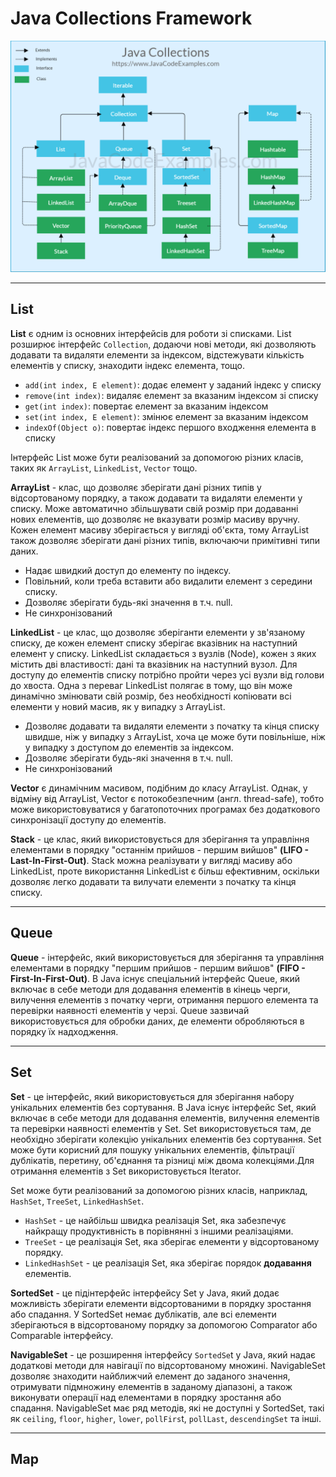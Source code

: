# Java Collections Framework

![Java Collections Framework diagram](java-collections-cheat-sheet.png "Java Collections Framework diagram")

---
## List
**List** є одним із основних інтерфейсів для роботи зі списками. List розширює інтерфейс `Collection`, додаючи нові методи, які дозволяють додавати та видаляти елементи за індексом, відстежувати кількість елементів у списку, знаходити індекс елемента, тощо.

* `add(int index, E element)`: додає елемент у заданий індекс у списку
* `remove(int index)`: видаляє елемент за вказаним індексом зі списку
* `get(int index)`: повертає елемент за вказаним індексом
* `set(int index, E element)`: змінює елемент за вказаним індексом
* `indexOf(Object o)`: повертає індекс першого входження елемента в списку

Інтерфейс List може бути реалізований за допомогою різних класів, таких як `ArrayList`, `LinkedList`, `Vector` тощо. 

**ArrayList** - клас, що дозволяє зберігати дані різних типів у відсортованому порядку, а також додавати та видаляти елементи у списку. Може автоматично збільшувати свій розмір при додаванні нових елементів, що дозволяє не вказувати розмір масиву вручну. Кожен елемент масиву зберігається у вигляді об'єкта, тому ArrayList також дозволяє зберігати дані різних типів, включаючи примітивні типи даних.
* Надає швидкий доступ до елементу по індексу.
* Повільний, коли треба вставити або видалити елемент з середини списку.
* Дозволяє зберігати будь-які значення в т.ч. null.
* Не синхронізований

**LinkedList** - це клас, що дозволяє зберіганти елементи у зв'язаному списку, де кожен елемент списку зберігає вказівник на наступний елемент у списку. LinkedList складається з вузлів (Node), кожен з яких містить дві властивості: дані та вказівник на наступний вузол. Для доступу до елементів списку потрібно пройти через усі вузли від голови до хвоста. Одна з переваг LinkedList полягає в тому, що він може динамічно змінювати свій розмір, без необхідності копіювати всі елементи у новий масив, як у випадку з ArrayList.

* Дозволяє додавати та видаляти елементи з початку та кінця списку швидше, ніж у випадку з ArrayList, хоча це може бути повільніше, ніж у випадку з доступом до елементів за індексом.
* Дозволяє зберігати будь-які значення в т.ч. null.
* Не синхронізований

**Vector** є динамічним масивом, подібним до класу ArrayList. Однак, у відміну від ArrayList, Vector є потокобезпечним (англ. thread-safe), тобто може використовуватися у багатопоточних програмах без додаткового синхронізації доступу до елементів.

**Stack** - це клас, який використовується для зберігання та управління елементами в порядку "останнім прийшов - першим вийшов" **(LIFO - Last-In-First-Out)**. Stack можна реалізувати у вигляді масиву або LinkedList, проте використання LinkedList є більш ефективним, оскільки дозволяє легко додавати та вилучати елементи з початку та кінця списку.

---
## Queue
**Queue** - інтерфейс, який використовується для зберігання та управління елементами в порядку "першим прийшов - першим вийшов" **(FIFO - First-In-First-Out)**. В Java існує спеціальний інтерфейс Queue, який включає в себе методи для додавання елементів в кінець черги, вилучення елементів з початку черги, отримання першого елемента та перевірки наявності елементів у черзі. Queue зазвичай використовується для обробки даних, де елементи обробляються в порядку їх надходження.

---
## Set
**Set** - це інтерфейс, який використовується для зберігання набору унікальних елементів без сортування. В Java існує інтерфейс Set, який включає в себе методи для додавання елементів, вилучення елементів та перевірки наявності елементів у Set. Set використовується там, де необхідно зберігати колекцію унікальних елементів без сортування. Set може бути корисний для пошуку унікальних елементів, фільтрації дублікатів, перетину, об'єднання та різниці між двома колекціями.Для отримання елементів з Set використовується Iterator.

Set може бути реалізований за допомогою різних класів, наприклад, `HashSet`, `TreeSet`, `LinkedHashSet`. 
* `HashSet` - це найбільш швидка реалізація Set, яка забезпечує найкращу продуктивність в порівнянні з іншими реалізаціями. 
* `TreeSet` - це реалізація Set, яка зберігає елементи у відсортованому порядку. 
* `LinkedHashSet` - це реалізація Set, яка зберігає порядок **додавання** елементів.

**SortedSet** - це підінтерфейс інтерфейсу Set у Java, який додає можливість зберігати елементи відсортованими в порядку зростання або спадання. У SortedSet немає дублікатів, але всі елементи зберігаються в відсортованому порядку за допомогою Comparator або Comparable інтерфейсу.

**NavigableSet** - це розширення інтерфейсу `SortedSe`t у Java, який надає додаткові методи для навігації по відсортованому множині. NavigableSet дозволяє знаходити найближчий елемент до заданого значення, отримувати підмножину елементів в заданому діапазоні, а також виконувати операції над елементами в порядку зростання або спадання. NavigableSet має ряд методів, які не доступні у SortedSet, такі як `ceiling`, `floor`, `higher`, `lower`, `pollFirs`t, `pollLast`, `descendingSet` та інші.

---
## Map


